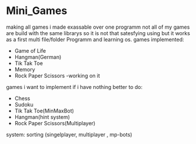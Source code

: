# Mini_Games
making all games i made exassable over one programm
not all of my games are build with the same librarys so 
it is not that satesfying using but it works as a first
multi file/folder Programm and learning os.
games implemented:
<ul>
  <li>Game of Life</li>

  <li>Hangman(German)</li>

  <li>Tik Tak Toe</li>
  <li> Memory</li>
  
<li>Rock Paper Scissors -working on it</li>
</ul>

games i want to implement if i have nothing better to do:
<ul>

<li>Chess</li>
<li>Sudoku</li>
<li>Tik Tak Toe(MinMaxBot)</li>
<li>Hangman(hint system)</li>
<li>Rock Paper Scissors(Multiplayer)</li>
  
</ul>


system:
sorting (singelplayer, multiplayer , mp-bots)
